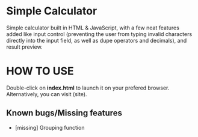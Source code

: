 # Simple Calculator
Simple calculator built in HTML & JavaScript, with a few neat features added like input control (preventing the user from typing invalid characters directly into the input field, as well as dupe operators and decimals), and result preview.


# HOW TO USE
Double-click on **index.html** to launch it on your prefered browser. Alternatively, you can visit (site).


## Known bugs/Missing features
- [missing] Grouping function